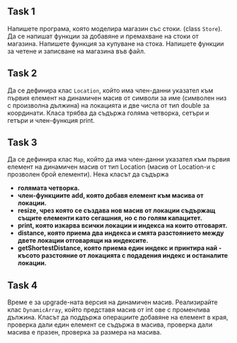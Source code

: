 ## Task 1

Напишете програма, която моделира магазин със стоки. (class `Store`).
Да се напишат функции за добавяне и премахване на стоки от магазина. Напишете функция за купуване на стока.
Напишете функции за четене и записване на магазина във файл.

## Task 2

Да се дефинира клас `Location`, който има член-данни указател към първия елемент на динамичен масив от символи за име (символен низ с произволна дължина) на локацията и две числа от тип double за координати. Класа трябва да съдържа голяма четворка, сетъри и гетъри и член-функция print.

## Task 3

Да се дефинира клас `Map`, който да има член-данни указател към първия елемент на динамичен масив от тип Location (масив от Location-и с прозволен брой елементи). Нека класът да съдържа

- **голямата четворка.**
- **член-функциите add, която добавя елемент към масива от локации.**
- **resize, чрез която се създава нов масив от локации съдържащ същите елементи като сегашния, но с по голям капацитет.**
- **print, която изкарва всички локации и индекса на които отговарят.**
- **distance, която приема два индекса и смята разстоянието между двете локации отговарящи на индексите.**
- **getShortestDistance, която приема един индекс и принтира най - късото разстояние от локацията с подадения индекс и останалите локации.**

## Task 4

Време е за upgrade-ната версия на динамичен масив. Реализирайте клас `DynamicArray`, който представя масив от int ове с променлива дължина. Класът да поддържа операциите добавяне на елемент в края, проверка дали един елемент се съдържа в масива, проверка дали масива е празен, проверка за размера на масива.

